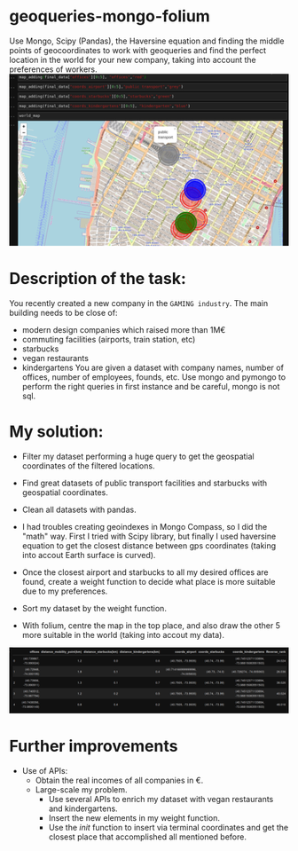 # geoqueries-mongo-folium

Use Mongo, Scipy (Pandas), the Haversine equation and finding the middle points of geocoordinates to work with geoqueries and find the perfect location in the world for your new company, taking into account the preferences of workers.
![alt text](https://github.com/albertovpd/geoqueries-mongo-folium/blob/master/output/final%20image.png "final result")

# Description of the task:

You recently created a new company in the `GAMING industry`. The main building needs to be close of:
- modern design companies which raised more than 1M€
- commuting facilities (airports, train station, etc)
- starbucks
- vegan restaurants
- kindergartens 
You are given a dataset with company names, number of offices, number of employees, founds, etc. Use mongo and pymongo to perform the right queries in first instance and be careful, mongo is not sql.

# My solution:
- Filter my dataset performing a huge query to get the geospatial coordinates of the filtered locations.
- Find great datasets of public transport facilities and starbucks with geospatial coordinates.
- Clean all datasets with pandas.
- I had troubles creating geoindexes in Mongo Compass, so I did the "math" way. First I tried with Scipy library, but finally I used haversine equation to get the closest distance between gps coordinates (taking into accout Earth surface is curved).
- Once the closest airport and starbucks to all my desired offices are found, create a weight function to decide what place is more suitable due to my preferences.

- Sort my dataset by the weight function.
- With folium, centre the map in the top place, and also draw the other 5 more suitable in the world (taking into accout my data).

![alt text](https://github.com/albertovpd/geoqueries-mongo-folium/blob/master/output/dataframe.png "dataframe")

# Further improvements
- Use of APIs:
    - Obtain the real incomes of all companies in €.
    - Large-scale my problem.
        - Use several APIs to enrich my dataset with vegan restaurants and kindergartens.
        - Insert the new elements in my weight function.
        - Use the _init_ function to insert via terminal coordinates and get the closest place that accomplished all mentioned before.